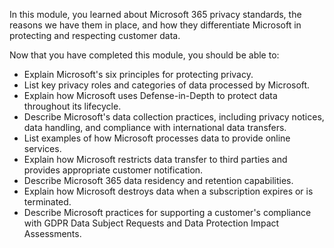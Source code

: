 In this module, you learned about Microsoft 365 privacy standards, the reasons we have them in place, and how they differentiate Microsoft in protecting and respecting customer data.

Now that you have completed this module, you should be able to:

- Explain Microsoft's six principles for protecting privacy.
- List key privacy roles and categories of data processed by Microsoft.
- Explain how Microsoft uses Defense-in-Depth to protect data throughout its lifecycle.
- Describe Microsoft's data collection practices, including privacy notices, data handling, and compliance with international data transfers.
- List examples of how Microsoft processes data to provide online services.
- Explain how Microsoft restricts data transfer to third parties and provides appropriate customer notification.
- Describe Microsoft 365 data residency and retention capabilities.
- Explain how Microsoft destroys data when a subscription expires or is terminated.
- Describe Microsoft practices for supporting a customer's compliance with GDPR Data Subject Requests and Data Protection Impact Assessments.
